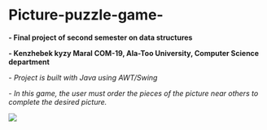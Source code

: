 # Picture-puzzle-game-

**- Final project of second semester  on data structures**

**- Kenzhebek kyzy Maral COM-19, Ala-Too University, Computer Science department**

*- Project is  built with Java using AWT/Swing*

 *- In this game, the user must order the pieces of the picture near others to complete the desired picture.*

 ![](https://imgur.com/kosIV82.jpg)

